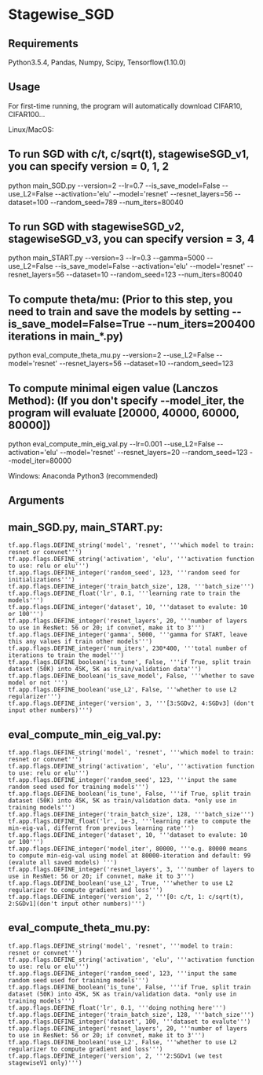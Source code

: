 # Stagewise_SGD


Requirements
--
Python3.5.4, Pandas, Numpy, Scipy, Tensorflow(1.10.0)

Usage
--
For first-time running, the program will automatically download CIFAR10, CIFAR100...

Linux/MacOS:

To run SGD with c/t, c/sqrt(t), stagewiseSGD_v1, you can specify version = 0, 1, 2
--
python main_SGD.py --version=2 --lr=0.7 --is_save_model=False --use_L2=False --activation='elu' --model='resnet' --resnet_layers=56 --dataset=100 --random_seed=789 --num_iters=80040


To run SGD with stagewiseSGD_v2, stagewiseSGD_v3, you can specify version = 3, 4
--
python main_START.py --version=3 --lr=0.3 --gamma=5000 --use_L2=False --is_save_model=False --activation='elu' --model='resnet' --resnet_layers=56 --dataset=10 --random_seed=123 --num_iters=80040


To compute theta/mu:
(Prior to this step, you need to train and save the models by setting --is_save_model=False=True --num_iters=200400 iterations in main_*.py)
--
python eval_compute_theta_mu.py --version=2 --use_L2=False --model='resnet' --resnet_layers=56 --dataset=10 --random_seed=123


To compute minimal eigen value (Lanczos Method):
(If you don't specify --model_iter, the program will evaluate [20000, 40000, 60000, 80000])
--
python eval_compute_min_eig_val.py --lr=0.001 --use_L2=False --activation='elu' --model='resnet' --resnet_layers=20 --random_seed=123 --model_iter=80000 


Windows:
Anaconda Python3 (recommended)


Arguments 
--

main_SGD.py, main_START.py:
--
    tf.app.flags.DEFINE_string('model', 'resnet', '''which model to train: resnet or convnet''')
    tf.app.flags.DEFINE_string('activation', 'elu', '''activation function to use: relu or elu''')
    tf.app.flags.DEFINE_integer('random_seed', 123, '''random seed for initializations''')
    tf.app.flags.DEFINE_integer('train_batch_size', 128, '''batch_size''')
    tf.app.flags.DEFINE_float('lr', 0.1, '''learning rate to train the models''')
    tf.app.flags.DEFINE_integer('dataset', 10, '''dataset to evalute: 10 or 100''')
    tf.app.flags.DEFINE_integer('resnet_layers', 20, '''number of layers to use in ResNet: 56 or 20; if convnet, make it to 3''')
    tf.app.flags.DEFINE_integer('gamma', 5000, '''gamma for START, leave this any values if train other models''')
    tf.app.flags.DEFINE_integer('num_iters', 230*400, '''total number of iterations to train the model''')
    tf.app.flags.DEFINE_boolean('is_tune', False, '''if True, split train dataset (50K) into 45K, 5K as train/validation data''')
    tf.app.flags.DEFINE_boolean('is_save_model', False, '''whether to save model or not ''')
    tf.app.flags.DEFINE_boolean('use_L2', False, '''whether to use L2 regularizer''')
    tf.app.flags.DEFINE_integer('version', 3, '''[3:SGDv2, 4:SGDv3] (don't input other numbers)''')
	
	
eval_compute_min_eig_val.py:
--
    tf.app.flags.DEFINE_string('model', 'resnet', '''which model to train: resnet or convnet''')
    tf.app.flags.DEFINE_string('activation', 'elu', '''activation function to use: relu or elu''')
    tf.app.flags.DEFINE_integer('random_seed', 123, '''input the same random seed used for training models''')
    tf.app.flags.DEFINE_boolean('is_tune', False, '''if True, split train dataset (50K) into 45K, 5K as train/validation data. *only use in training models''') 
    tf.app.flags.DEFINE_integer('train_batch_size', 128, '''batch_size''')
    tf.app.flags.DEFINE_float('lr', 1e-3, '''learning rate to compute the min-eig-val, differnt from previous learning rate''')
    tf.app.flags.DEFINE_integer('dataset', 10, '''dataset to evalute: 10 or 100''')
    tf.app.flags.DEFINE_integer('model_iter', 80000, '''e.g. 80000 means to compute min-eig-val using model at 80000-iteration and default: 99 (evalute all saved models) ''')
    tf.app.flags.DEFINE_integer('resnet_layers', 3, '''number of layers to use in ResNet: 56 or 20; if convnet, make it to 3''')
    tf.app.flags.DEFINE_boolean('use_L2', True, '''whether to use L2 regularizer to compute gradient and loss''')
    tf.app.flags.DEFINE_integer('version', 2, '''[0: c/t, 1: c/sqrt(t),  2:SGDv1](don't input other numbers)''')

	
eval_compute_theta_mu.py:
--
    tf.app.flags.DEFINE_string('model', 'resnet', '''model to train: resnet or convnet''')
    tf.app.flags.DEFINE_string('activation', 'elu', '''activation function to use: relu or elu''')
    tf.app.flags.DEFINE_integer('random_seed', 123, '''input the same random seed used for training models''')
    tf.app.flags.DEFINE_boolean('is_tune', False, '''if True, split train dataset (50K) into 45K, 5K as train/validation data. *only use in training models''')
    tf.app.flags.DEFINE_float('lr', 0.1, '''doing nothing here''')
    tf.app.flags.DEFINE_integer('train_batch_size', 128, '''batch_size''')
    tf.app.flags.DEFINE_integer('dataset', 100, '''dataset to evalute''')
    tf.app.flags.DEFINE_integer('resnet_layers', 20, '''number of layers to use in ResNet: 56 or 20; if convnet, make it to 3''')
    tf.app.flags.DEFINE_boolean('use_L2', False, '''whether to use L2 regularizer to compute gradient and loss''')
    tf.app.flags.DEFINE_integer('version', 2, '''2:SGDv1 (we test stagewiseV1 only)''')
    

